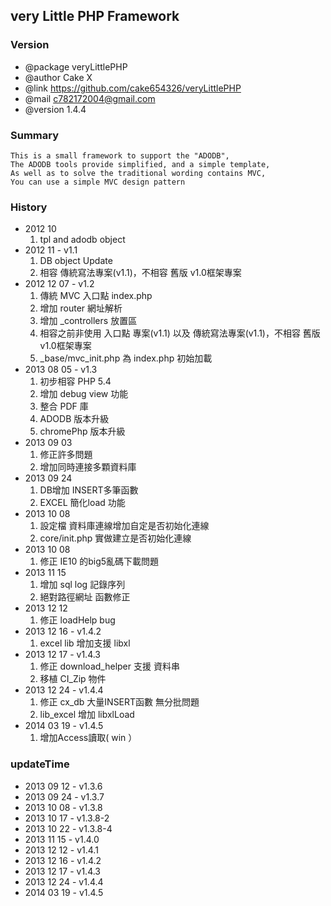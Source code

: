 ## very Little PHP Framework

### Version
*  @package     veryLittlePHP
*  @author      Cake X
*  @link        https://github.com/cake654326/veryLittlePHP
*  @mail        c782172004@gmail.com
*  @version     1.4.4

### Summary
	This is a small framework to support the "ADODB",
	The ADODB tools provide simplified, and a simple template,
	As well as to solve the traditional wording contains MVC,
	You can use a simple MVC design pattern

### History
*  2012 10
	1. tpl and adodb object
*  2012 11     - v1.1
	1. DB object Update
	2. 相容 傳統寫法專案(v1.1)，不相容 舊版 v1.0框架專案
*  2012 12 07  - v1.2
	1. 傳統 MVC 入口點 index.php
	2. 增加 router 網址解析 
	3. 增加 _controllers 放置區
	4. 相容之前非使用 入口點 專案(v1.1) 以及 傳統寫法專案(v1.1)，不相容 舊版 v1.0框架專案
	5. _base/mvc_init.php 為 index.php 初始加載
*  2013 08 05  - v1.3
	1. 初步相容 PHP 5.4
	2. 增加 debug view 功能
	3. 整合 PDF 庫
	4. ADODB 版本升級
	5. chromePhp 版本升級
*  2013 09 03
	1. 修正許多問題
	2. 增加同時連接多顆資料庫
*  2013 09 24
	1. DB增加 INSERT多筆函數 
	2. EXCEL 簡化load 功能
*  2013 10 08
	1. 設定檔 資料庫連線增加自定是否初始化連線
	2. core/init.php 實做建立是否初始化連線
*  2013 10 08
	1. 修正 IE10 的big5亂碼下載問題
*  2013 11 15
	1. 增加 sql log 記錄序列
	2. 絕對路徑網址 函數修正
*  2013 12 12
	1. 修正 loadHelp bug
*  2013 12 16 - v1.4.2
	1. excel lib 增加支援 libxl
*  2013 12 17 - v1.4.3
	1. 修正 download_helper 支援 資料串
	2. 移植 CI_Zip 物件
*  2013 12 24 - v1.4.4
	1. 修正 cx_db 大量INSERT函數 無分批問題
	2. lib_excel 增加 libxlLoad
*  2014 03 19 - v1.4.5
	1. 增加Access讀取( win ）

### updateTime
*  2013 09 12 - v1.3.6 
*  2013 09 24 - v1.3.7
*  2013 10 08 - v1.3.8
*  2013 10 17 - v1.3.8-2
*  2013 10 22 - v1.3.8-4
*  2013 11 15 - v1.4.0
*  2013 12 12 - v1.4.1
*  2013 12 16 - v1.4.2
*  2013 12 17 - v1.4.3
*  2013 12 24 - v1.4.4
*  2014 03 19 - v1.4.5
